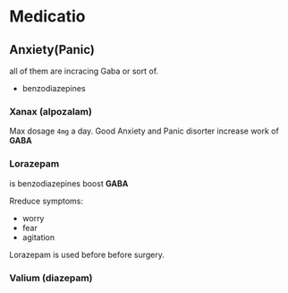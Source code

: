 # Medicatio

## Anxiety(Panic)

all of them are incracing Gaba or sort of.

- benzodiazepines

### Xanax (alpozalam)

Max dosage `4mg` a day. 
Good Anxiety and Panic disorter increase work of **GABA**

### Lorazepam

is benzodiazepines 
boost **GABA**

Rreduce symptoms:
- worry 
- fear 
- agitation


Lorazepam is used before before surgery.

### Valium (diazepam)
